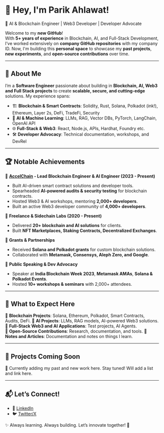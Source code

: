# 👋 Hey, I'm Parik Ahlawat!  
🚀 AI & Blockchain Engineer | Web3 Developer | Developer Advocate  

Welcome to my **new GitHub**!  
With **5+ years of experience** in Blockchain, AI, and Full-Stack Development, I’ve worked extensively on **company GitHub repositories** with my company ID. Now, I'm building this **personal space** to showcase my **past projects**, **new experiments**, and **open-source contributions** over time.  

---

## 🌟 **About Me**  
I’m a **Software Engineer** passionate about building in **Blockchain, AI, Web3 and Full Stack projects** to create **scalable, secure, and cutting-edge** solutions. My experience spans:  

- 🏗️ **Blockchain & Smart Contracts**: Solidity, Rust, Solana, Polkadot (ink!), Ethereum, Layer 2s, DeFi, TradeFi, Security  
- 🤖 **AI & Machine Learning**: LLMs, RAG, Vector DBs, PyTorch, LangChain, OpenAI API  
- 🌐 **Full-Stack & Web3**: React, Node.js, APIs, Hardhat, Foundry etc. 
- 🛠️ **Developer Advocacy**: Technical documentation, workshops, and DevRel  

---

## 🏆 **Notable Achievements**  

🔹 **[AccelChain](www.accelchain.xyz) - Lead Blockchain Engineer & AI Engineer (2023 - Present)**  
- Built AI-driven smart contract solutions and developer tools.  
- Spearheaded **AI-powered audits & security testing** for blockchain contracts.  
- Hosted Web3 & AI workshops, mentoring **2,000+ developers**.
- Built an active Web3 developer community of **4,000+ developers**.  

🔹 **Freelance & Sidechain Labs (2020 - Present)**  
- Delivered **20+ blockchain and AI solutions** for clients.  
- Built **NFT Marketplaces, Staking Contracts, Decentralized Exchanges**.  
  

🔹 **Grants & Partnerships**  
- Received **Solana and Polkadot grants** for custom blockchain solutions.  
- Collaborated with **Metamask, Consensys, Aleph Zero, and Google**.  

🔹 **Public Speaking & Dev Advocacy**  
- Speaker at **India Blockchain Week 2023**, **Metamask AMAs**, **Solana & Polkadot Events**.  
- Hosted **10+ workshops & seminars** with 2,000+ attendees.  

---

## 🚀 **What to Expect Here**  
🔹 **Blockchain Projects**: Solana, Ethereum, Polkadot, Smart Contracts, Audits, DeFi. 
🔹 **AI Projects**: LLMs, RAG models, AI-powered Web3 solutions.  
🔹 **Full-Stack Web3 and AI Applications**: Test projects, AI Agents.  
🔹 **Open-Source Contributions**: Research, documentation, and tools. 
🔹 **Notes and Articles**: Documentation and notes on things I learn.


---

## 📌 **Projects Coming Soon**  
👷 Currently adding my past and new work here. Stay tuned! Will add a list and link here.   
 

---

## 📬 **Let’s Connect!**  
- 💼 [LinkedIn](https://www.linkedin.com/in/parik-ahlawat)  
- 🐦 [Twitter/X](https://x.com/par_ahl) 

✨ Always learning. Always building. Let’s innovate together! 🚀


<!--
**par1kahl/par1kahl** is a ✨ _special_ ✨ repository because its `README.md` (this file) appears on your GitHub profile.

Here are some ideas to get you started:

- 🔭 I’m currently working on ...
- 🌱 I’m currently learning ...
- 👯 I’m looking to collaborate on ...
- 🤔 I’m looking for help with ...
- 💬 Ask me about ...
- 📫 How to reach me: ...
- 😄 Pronouns: ...
- ⚡ Fun fact: ...
-->
